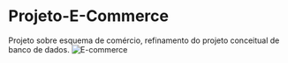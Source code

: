 # Projeto-E-Commerce
Projeto sobre esquema de comércio, refinamento do projeto conceitual de banco de dados.
![E-commerce](https://github.com/user-attachments/assets/b55c1f03-1374-4a45-b9da-50bbbfdf84c0)

